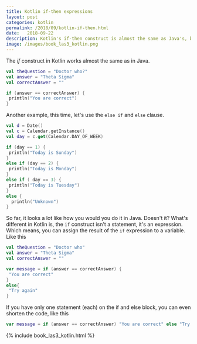 ```yaml
---
title: Kotlin if-then expressions
layout: post
categories: kotlin
permalink: /2018/09/kotlin-if-then.html
date:   2018-09-22 
description: Kotlin's if-then construct is almost the same as Java's, but in Kotlin, if-then is an expression, not a statement
image: /images/book_las3_kotlin.png
---
```



The _if_ construct in Kotlin works almost the same as in Java.

```kotlin
val theQuestion = "Doctor who?"
val answer = "Theta Sigma"
val correctAnswer = ""

if (answer == correctAnswer) {
 println("You are correct")
}
```

Another example, this time, let's use the `else if` and `else` clause.

```kotlin
val d = Date()
val c = Calendar.getInstance()
val day = c.get(Calendar.DAY_OF_WEEK)

if (day == 1) {
 println("Today is Sunday")
}
else if (day == 2) {
 println("Today is Monday")
}
else if ( day == 3) {
 println("Today is Tuesday")
}
else {
  println("Unknown")
}
```

So far, it looks a lot like how you would you do it in Java. Doesn't it? What's different in Kotlin is, the `if` construct isn't a statement, it's an expression. Which means, you can assign the result of the `if` expression to a variable. Like this

```kotlin
val theQuestion = "Doctor who"
val answer = "Theta Sigma"
val correctAnswer = ""

var message = if (answer == correctAnswer) {
 "You are correct"
}
else{
 "Try again"
}
```

If you have only one statement (each) on the if and else block, you can even shorten the code, like this

```kotlin
var message = if (answer == correctAnswer) "You are correct" else "Try again"
```

{% include book_las3_kotlin.html %}